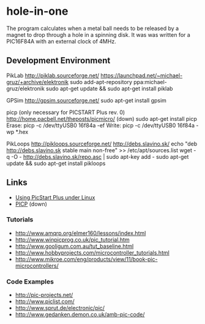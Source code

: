# hole-in-one

The program calculates when a metal ball needs to be released by a magnet to drop through a hole in a spinning disk.
It was was written for a PIC16F84A with an external clock of 4MHz.

## Development Environment

PikLab
http://piklab.sourceforge.net/
https://launchpad.net/~michael-gruz/+archive/elektronik
sudo add-apt-repository ppa:michael-gruz/elektronik
sudo apt-get update &&  sudo apt-get install piklab

GPSim
http://gpsim.sourceforge.net/
sudo apt-get install gpsim

picp (only necessary for PICSTART Plus rev. 0)
http://home.pacbell.net/theposts/picmicro/ (down)
sudo apt-get install picp
Erase: picp -c /dev/ttyUSB0 16f84a -ef
Write: picp -c /dev/ttyUSB0 16f84a -wp *.hex

PikLoops
http://pikloops.sourceforge.net/
http://debs.slavino.sk/
echo "deb http://debs.slavino.sk stable main non-free" >> /etc/apt/sources.list
wget -q -O - http://debs.slavino.sk/repo.asc | sudo apt-key add -
sudo apt-get update && sudo apt-get install pikloops

## Links
* [Using PicStart Plus under Linux](http://www.warpedlogic.co.uk/node/9/)
* [PICP](http://home.pacbell.net/theposts/picmicro/PICPmanual.html) (down)
### Tutorials
* http://www.amqrp.org/elmer160/lessons/index.html
* http://www.winpicprog.co.uk/pic_tutorial.htm
* http://www.gooligum.com.au/tut_baseline.html
* http://www.hobbyprojects.com/microcontroller_tutorials.html
* http://www.mikroe.com/eng/products/view/11/book-pic-microcontrollers/
### Code Examples
* http://pic-projects.net/
* http://www.piclist.com/
* http://www.sprut.de/electronic/pic/
* http://www.gedanken.demon.co.uk/amb-pic-code/